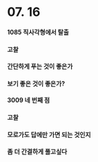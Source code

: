 # 07. 16
**1085 직사각형에서 탈출**
#### 고찰
#### 간단하게 푸는 것이 좋은가
#### 보기 좋은 것이 좋은가?


**3009 네 번째 점**
#### 고찰
#### 모로가도 답에만 가면 되는 것인지
#### 좀 더 간결하게 풀고싶다
